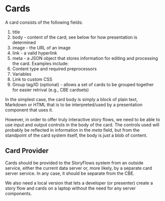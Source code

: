 # Cards
A card consists of the following fields:

1. title
2. body - content of the card; see below for how presentation is determined
3. image - the URL of an image
4. link - a valid hyperlink
5. meta - a JSON object that stores information for editing and processing the card. Examples include:
  1. Content type and required preprocessors
  2. Variables
  4. Link to custom CSS
6. Group tag/ID (optional) - allows a set of cards to be grouped together for easier retrival (e.g., CBE cardsets)

In the simplest case, the card body is simply a block of plain text, Markdown or HTML that is to be interpreted/used by a presentation component that uses it. 

However, in order to offer truly interactive story flows, we need to be able to use input and output controls in the body of the card. The controls used will probably be reflected in information in the _meta_ field, but from the standpoint of the card system itself, the body is just a blob of content.

## Card Provider

Cards should be provided to the StoryFlows system from an outside service, either the current data server or, more likely, by a separate card server service. In any case, it should be separate from the CBE.

We also need a local version that lets a developer (or presenter) create a story flow and cards on a laptop without the need for any server components.

